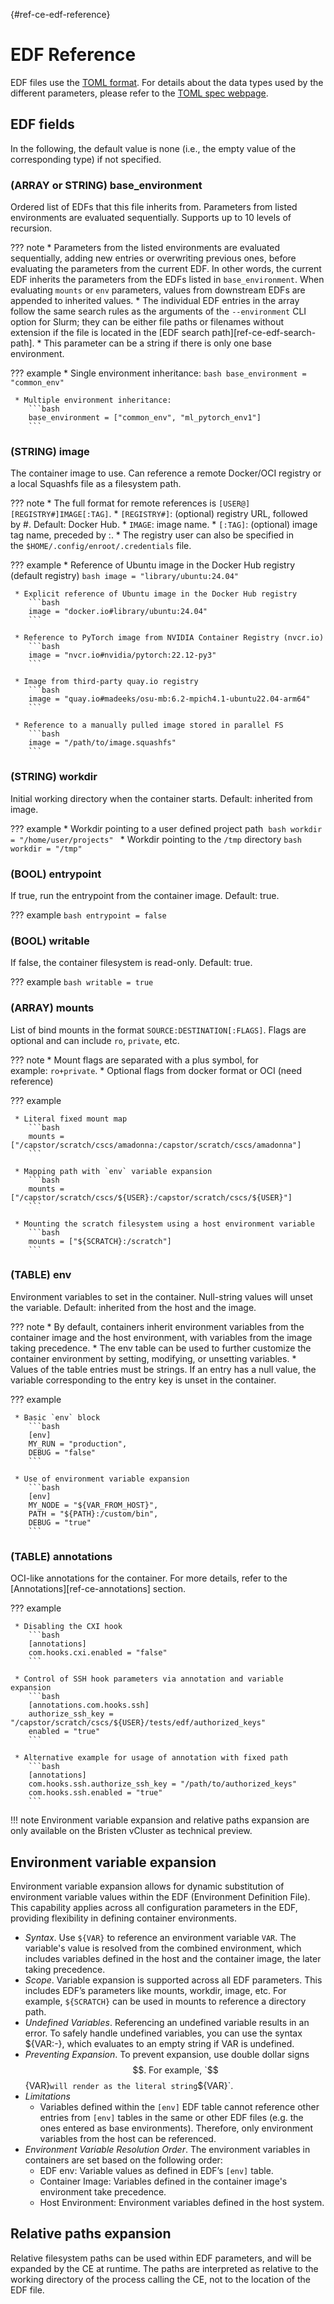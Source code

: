 [](){#ref-ce-edf-reference}
# EDF Reference

EDF files use the [TOML format](https://toml.io/en/). For details about the data types used by the different parameters, please refer to the [TOML spec webpage](https://toml.io/en/v1.0.0).

## EDF fields

In the following, the default value is none (i.e., the empty value of the corresponding type) if not specified.

### (ARRAY or STRING) base_environment

Ordered list of EDFs that this file inherits from. Parameters from listed environments are evaluated sequentially. Supports up to 10 levels of recursion.

??? note
     * Parameters from the listed environments are evaluated sequentially, adding new entries or overwriting previous ones, before evaluating the parameters from the current EDF. In other words, the current EDF inherits the parameters from the EDFs listed in `base_environment`. When evaluating `mounts` or `env` parameters, values from downstream EDFs are appended to inherited values.
     * The individual EDF entries in the array follow the same search rules as the arguments of the `--environment` CLI option for Slurm; they can be either file paths or filenames without extension if the file is located in the [EDF search path][ref-ce-edf-search-path].
     * This parameter can be a string if there is only one base environment.

??? example
     * Single environment inheritance:
        ```bash
        base_environment = "common_env"
        ```

     * Multiple environment inheritance:
        ```bash
        base_environment = ["common_env", "ml_pytorch_env1"]
        ```

### (STRING) image

The container image to use. Can reference a remote Docker/OCI registry or a local Squashfs file as a filesystem path.

??? note
     * The full format for remote references is `[USER@][REGISTRY#]IMAGE[:TAG]`.
         * `[REGISTRY#]`: (optional) registry URL, followed by #. Default: Docker Hub.
         * `IMAGE`: image name.
         * `[:TAG]`: (optional) image tag name, preceded by :.
     * The registry user can also be specified in the `$HOME/.config/enroot/.credentials` file.

??? example
     * Reference of Ubuntu image in the Docker Hub registry (default registry)
        ```bash
        image = "library/ubuntu:24.04"
        ```

     * Explicit reference of Ubuntu image in the Docker Hub registry
        ```bash
        image = "docker.io#library/ubuntu:24.04"
        ```

     * Reference to PyTorch image from NVIDIA Container Registry (nvcr.io)
        ```bash
        image = "nvcr.io#nvidia/pytorch:22.12-py3"
        ```

     * Image from third-party quay.io registry
        ```bash
        image = "quay.io#madeeks/osu-mb:6.2-mpich4.1-ubuntu22.04-arm64"
        ```

     * Reference to a manually pulled image stored in parallel FS
        ```bash
        image = "/path/to/image.squashfs"
        ```

### (STRING) workdir

Initial working directory when the container starts. Default: inherited from image.

??? example
     * Workdir pointing to a user defined project path 
        ```bash
        workdir = "/home/user/projects"
        ```
     * Workdir pointing to the `/tmp` directory
        ```bash
        workdir = "/tmp"
        ```

### (BOOL) entrypoint

If true, run the entrypoint from the container image. Default: true.

??? example
    ```bash
    entrypoint = false
    ```

### (BOOL) writable

If false, the container filesystem is read-only. Default: true.

??? example
    ```bash
    writable = true
    ```

### (ARRAY) mounts

List of bind mounts in the format `SOURCE:DESTINATION[:FLAGS]`. Flags are optional and can include `ro`, `private`, etc.

??? note
    * Mount flags are separated with a plus symbol, for example: `ro+private`.
    * Optional flags from docker format or OCI (need reference)

??? example

     * Literal fixed mount map
        ```bash
        mounts = ["/capstor/scratch/cscs/amadonna:/capstor/scratch/cscs/amadonna"]
        ```

     * Mapping path with `env` variable expansion
        ```bash
        mounts = ["/capstor/scratch/cscs/${USER}:/capstor/scratch/cscs/${USER}"]
        ```

     * Mounting the scratch filesystem using a host environment variable
        ```bash
        mounts = ["${SCRATCH}:/scratch"]
        ```


### (TABLE) env

Environment variables to set in the container. Null-string values will unset the variable. Default: inherited from the host and the image.

??? note
    * By default, containers inherit environment variables from the container image and the host environment, with variables from the image taking precedence.
    * The env table can be used to further customize the container environment by setting, modifying, or unsetting variables.
    * Values of the table entries must be strings. If an entry has a null value, the variable corresponding to the entry key is unset in the container.


??? example

     * Basic `env` block
        ```bash
        [env]
        MY_RUN = "production",
        DEBUG = "false"
        ```

     * Use of environment variable expansion
        ```bash
        [env]
        MY_NODE = "${VAR_FROM_HOST}",
        PATH = "${PATH}:/custom/bin", 
        DEBUG = "true"
        ```


### (TABLE) annotations

OCI-like annotations for the container. For more details, refer to the [Annotations][ref-ce-annotations] section.

??? example

     * Disabling the CXI hook
        ```bash
        [annotations]
        com.hooks.cxi.enabled = "false"
        ```

     * Control of SSH hook parameters via annotation and variable expansion
        ```bash
        [annotations.com.hooks.ssh]
        authorize_ssh_key = "/capstor/scratch/cscs/${USER}/tests/edf/authorized_keys"
        enabled = "true"
        ```

     * Alternative example for usage of annotation with fixed path
        ```bash
        [annotations]
        com.hooks.ssh.authorize_ssh_key = "/path/to/authorized_keys"
        com.hooks.ssh.enabled = "true"
        ```

!!! note
    Environment variable expansion and relative paths expansion are only available on the Bristen vCluster as technical preview.

## Environment variable expansion

Environment variable expansion allows for dynamic substitution of environment variable values within the EDF (Environment Definition File). This capability applies across all configuration parameters in the EDF, providing flexibility in defining container environments.

 * *Syntax*. Use `${VAR}` to reference an environment variable `VAR`. The variable's value is resolved from the combined environment, which includes variables defined in the host and the container image, the later taking precedence.
 * *Scope*. Variable expansion is supported across all EDF parameters. This includes EDF’s parameters like mounts, workdir, image, etc. For example, `${SCRATCH}` can be used in mounts to reference a directory path.
 * *Undefined Variables*. Referencing an undefined variable results in an error. To safely handle undefined variables, you can use the syntax ${VAR:-}, which evaluates to an empty string if VAR is undefined.
 * *Preventing Expansion*. To prevent expansion, use double dollar signs $$. For example, `$${VAR}` will render as the literal string `${VAR}`.
 * *Limitations*
    * Variables defined within the `[env]` EDF table cannot reference other entries from `[env]` tables in the same or other EDF files (e.g. the ones entered as base environments). Therefore, only environment variables from the host can be referenced.  
 * *Environment Variable Resolution Order*. The environment variables in containers are set based on the following order: 
    * EDF env: Variable values as defined in EDF’s `[env]` table.
    * Container Image: Variables defined in the container image's environment take precedence.
    * Host Environment: Environment variables defined in the host system.

## Relative paths expansion

Relative filesystem paths can be used within EDF parameters, and will be expanded by the CE at runtime. The paths are interpreted as relative to the working directory of the process calling the CE, not to the location of the EDF file.
